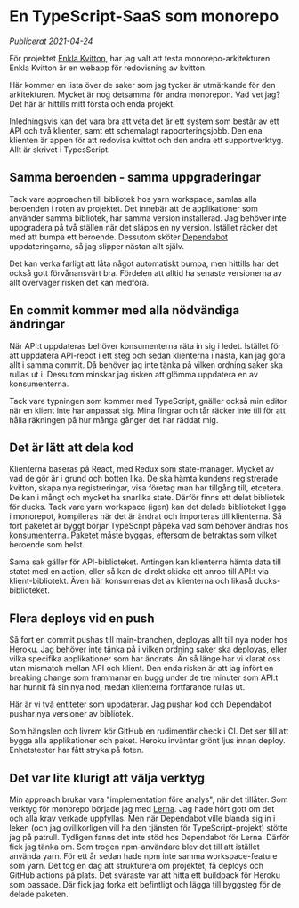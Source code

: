 # En TypeScript-SaaS som monorepo

_Publicerat 2021-04-24_

För projektet [Enkla Kvitton](http://enklakvitton.se/), har jag valt att testa monorepo-arkitekturen. Enkla Kvitton är en webapp för redovisning av kvitton.

Här kommer en lista över de saker som jag tycker är utmärkande för den arkitekturen. Mycket är nog detsamma för andra monorepon. Vad vet jag? Det här är hittills mitt första och enda projekt.

Inledningsvis kan det vara bra att veta det är ett system som består av ett API och två klienter, samt ett schemalagt rapporteringsjobb. Den ena klienten är appen för att redovisa kvittot och den andra ett supportverktyg. Allt är skrivet i TypesScript.

## Samma beroenden - samma uppgraderingar

Tack vare approachen till bibliotek hos yarn workspace, samlas alla beroenden i roten av projektet. Det innebär att de applikationer som använder samma bibliotek, har samma version installerad. Jag behöver inte uppgradera på två ställen när det släpps en ny version. Istället räcker det med att bumpa ett beroende. Dessutom sköter [Dependabot](https://dependabot.com/) uppdateringarna, så jag slipper nästan allt själv.

Det kan verka farligt att låta något automatiskt bumpa, men hittills har det också gott förvånansvärt bra. Fördelen att alltid ha senaste versionerna av allt överväger risken det kan medföra.

## En commit kommer med alla nödvändiga ändringar

När API:t uppdateras behöver konsumenterna räta in sig i ledet. Istället för att uppdatera API-repot i ett steg och sedan klienterna i nästa, kan jag göra allt i samma commit. Då behöver jag inte tänka på vilken ordning saker ska rullas ut i. Dessutom minskar jag risken att glömma uppdatera en av konsumenterna.

Tack vare typningen som kommer med TypeScript, gnäller också min editor när en klient inte har anpassat sig. Mina fingrar och tår räcker inte till för att hålla räkningen på hur många gånger det har räddat mig.

## Det är lätt att dela kod

Klienterna baseras på React, med Redux som state-manager. Mycket av vad de gör är i grund och botten lika. De ska hämta kundens registrerade kvitton, skapa nya registreringar, visa företag man har tillgång till, etcetera. De kan i mångt och mycket ha snarlika state. Därför finns ett delat bibliotek för ducks. Tack vare yarn workspace (igen) kan det delade biblioteket ligga i monorepot, kompileras när det är ändrat och importeras till klienterna. Så fort paketet är byggt börjar TypeScript påpeka vad som behöver ändras hos konsumenterna. Paketet måste byggas, eftersom de betraktas som vilket beroende som helst.

Sama sak gäller för API-biblioteket. Antingen kan klienterna hämta data till statet med en action, eller så kan de direkt skicka ett anrop till API:t via klient-bibliotekt. Även här konsumeras det av klienterna och likaså ducks-biblioteket.

## Flera deploys vid en push

Så fort en commit pushas till main-branchen, deployas allt till nya noder hos [Heroku](https://www.heroku.com/). Jag behöver inte tänka på i vilken ordning saker ska deployas, eller vilka specifika applikationer som har ändrats. Än så länge har vi klarat oss utan mismatch mellan API och klient. Den enda risken är att jag infört en breaking change som frammanar en bugg under de tre minuter som API:t har hunnit få sin nya nod, medan klienterna fortfarande rullas ut.

Här är vi två entiteter som uppdaterar. Jag pushar kod och Dependabot pushar nya versioner av bibliotek.

Som hängslen och livrem kör GitHub en rudimentär check i CI. Det ser till att bygga alla applikationer och paket. Heroku inväntar grönt ljus innan deploy. Enhetstester har fått stryka på foten.

## Det var lite klurigt att välja verktyg

Min approach brukar vara "implementation före analys", när det tillåter. Som verktyg för monorepo började jag med [Lerna](https://github.com/lerna/lerna). Jag hade hört gott om det och alla krav verkade uppfyllas. Men när Dependabot ville blanda sig in i leken (och jag ovillkorligen vill ha den tjänsten för TypeScript-projekt) stötte jag på patrull. Tydligen fanns det inte stöd hos Dependabot för Lerna. Därför fick jag tänka om. Som trogen npm-användare blev det till att istället använda yarn. För ett år sedan hade npm inte samma workspace-feature som yarn. Det tog en dag att strukturera om projektet, få deploys och GitHub actions på plats. Det svåraste var att hitta ett buildpack för Heroku som passade. Där fick jag forka ett befintligt och lägga till byggsteg för de delade paketen.
